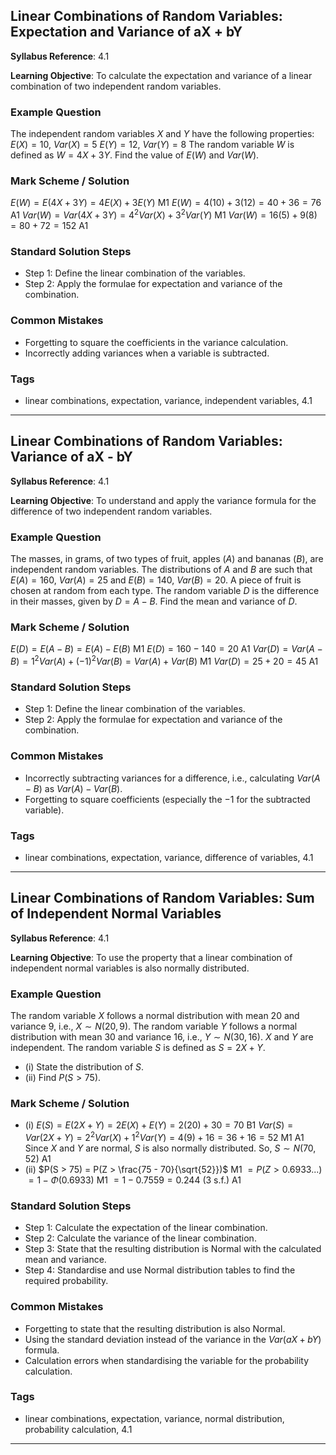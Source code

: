 ## Linear Combinations of Random Variables: Expectation and Variance of aX + bY

**Syllabus Reference**: 4.1

**Learning Objective**: To calculate the expectation and variance of a linear combination of two independent random variables.

### Example Question
The independent random variables $X$ and $Y$ have the following properties:
$E(X) = 10$, $Var(X) = 5$
$E(Y) = 12$, $Var(Y) = 8$
The random variable $W$ is defined as $W = 4X + 3Y$. Find the value of $E(W)$ and $Var(W)$.

### Mark Scheme / Solution
$E(W) = E(4X + 3Y) = 4E(X) + 3E(Y)$ M1
$E(W) = 4(10) + 3(12) = 40 + 36 = 76$ A1
$Var(W) = Var(4X + 3Y) = 4^2 Var(X) + 3^2 Var(Y)$ M1
$Var(W) = 16(5) + 9(8) = 80 + 72 = 152$ A1

### Standard Solution Steps
- Step 1: Define the linear combination of the variables.
- Step 2: Apply the formulae for expectation and variance of the combination.

### Common Mistakes
- Forgetting to square the coefficients in the variance calculation.
- Incorrectly adding variances when a variable is subtracted.

### Tags
- linear combinations, expectation, variance, independent variables, 4.1

---
## Linear Combinations of Random Variables: Variance of aX - bY

**Syllabus Reference**: 4.1

**Learning Objective**: To understand and apply the variance formula for the difference of two independent random variables.

### Example Question
The masses, in grams, of two types of fruit, apples ($A$) and bananas ($B$), are independent random variables.
The distributions of $A$ and $B$ are such that $E(A) = 160$, $Var(A) = 25$ and $E(B) = 140$, $Var(B) = 20$.
A piece of fruit is chosen at random from each type. The random variable $D$ is the difference in their masses, given by $D = A - B$.
Find the mean and variance of $D$.

### Mark Scheme / Solution
$E(D) = E(A - B) = E(A) - E(B)$ M1
$E(D) = 160 - 140 = 20$ A1
$Var(D) = Var(A - B) = 1^2 Var(A) + (-1)^2 Var(B) = Var(A) + Var(B)$ M1
$Var(D) = 25 + 20 = 45$ A1

### Standard Solution Steps
- Step 1: Define the linear combination of the variables.
- Step 2: Apply the formulae for expectation and variance of the combination.

### Common Mistakes
- Incorrectly subtracting variances for a difference, i.e., calculating $Var(A - B)$ as $Var(A) - Var(B)$.
- Forgetting to square coefficients (especially the $-1$ for the subtracted variable).

### Tags
- linear combinations, expectation, variance, difference of variables, 4.1

---
## Linear Combinations of Random Variables: Sum of Independent Normal Variables

**Syllabus Reference**: 4.1

**Learning Objective**: To use the property that a linear combination of independent normal variables is also normally distributed.

### Example Question
The random variable $X$ follows a normal distribution with mean 20 and variance 9, i.e., $X \sim N(20, 9)$.
The random variable $Y$ follows a normal distribution with mean 30 and variance 16, i.e., $Y \sim N(30, 16)$.
$X$ and $Y$ are independent. The random variable $S$ is defined as $S = 2X + Y$.
- (i) State the distribution of $S$.
- (ii) Find $P(S > 75)$.

### Mark Scheme / Solution
- (i)
$E(S) = E(2X + Y) = 2E(X) + E(Y) = 2(20) + 30 = 70$ B1
$Var(S) = Var(2X + Y) = 2^2 Var(X) + 1^2 Var(Y) = 4(9) + 16 = 36 + 16 = 52$ M1 A1
Since $X$ and $Y$ are normal, $S$ is also normally distributed.
So, $S \sim N(70, 52)$ A1
- (ii)
$P(S > 75) = P(Z > \frac{75 - 70}{\sqrt{52}})$ M1
$= P(Z > 0.6933...)$
$= 1 - \Phi(0.6933)$ M1
$= 1 - 0.7559 = 0.244$ (3 s.f.) A1

### Standard Solution Steps
- Step 1: Calculate the expectation of the linear combination.
- Step 2: Calculate the variance of the linear combination.
- Step 3: State that the resulting distribution is Normal with the calculated mean and variance.
- Step 4: Standardise and use Normal distribution tables to find the required probability.

### Common Mistakes
- Forgetting to state that the resulting distribution is also Normal.
- Using the standard deviation instead of the variance in the $Var(aX + bY)$ formula.
- Calculation errors when standardising the variable for the probability calculation.

### Tags
- linear combinations, expectation, variance, normal distribution, probability calculation, 4.1

---